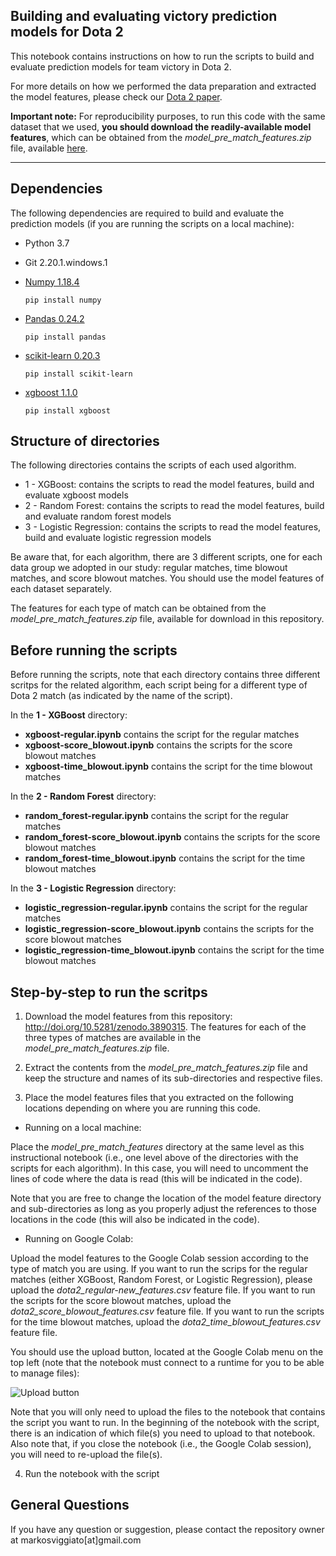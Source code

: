 ## Building and evaluating victory prediction models for Dota 2

This notebook contains instructions on how to run the scripts to build and evaluate prediction models for team victory in Dota 2.

For more details on how we performed the data preparation and extracted the model features, please check our [Dota 2 paper](https://markosviggiato.github.io/resources/Markos_AIIDE_20.pdf).

**Important note:** For reproducibility purposes, to run this code with the same dataset that we used, **you should download the readily-available model features**, which can be obtained from the *model_pre_match_features.zip* file, available [here](http://doi.org/10.5281/zenodo.3890315).


---

## Dependencies

The following dependencies are required to build and evaluate the prediction models (if you are running the scripts on a local machine):

 - Python 3.7
 
 
 - Git 2.20.1.windows.1
  
  
 - [Numpy 1.18.4](https://numpy.org/)

    `
    pip install numpy
    `


 - [Pandas 0.24.2](https://pandas.pydata.org/)
 
    `
    pip install pandas
    `
 
 
 - [scikit-learn 0.20.3](https://scikit-learn.org/stable/)

    `
    pip install scikit-learn
    `


 - [xgboost 1.1.0](https://xgboost.readthedocs.io/en/latest/)

    `
    pip install xgboost
    `
    
 ## Structure of directories
 
 The following directories contains the scripts of each used algorithm.

 - 1 - XGBoost: contains the scripts to read the model features, build and evaluate xgboost models
 - 2 - Random Forest: contains the scripts to read the model features, build and evaluate random forest models
 - 3 - Logistic Regression: contains the scripts to read the model features, build and evaluate logistic regression models

Be aware that, for each algorithm, there are 3 different scripts, one for each data group we adopted in our study: regular matches, time blowout matches, and score blowout matches. You should use the model features of each dataset separately.

The features for each type of match can be obtained from the *model_pre_match_features.zip* file, available for download in this repository.

## Before running the scripts

Before running the scripts, note that each directory contains three different scritps for the related algorithm, each script being for a different type of Dota 2 match (as indicated by the name of the script). 

In the **1 - XGBoost** directory:

*   **xgboost-regular.ipynb** contains the script for the regular matches
*   **xgboost-score_blowout.ipynb** contains the scripts for the score blowout matches
*   **xgboost-time_blowout.ipynb** contains the script for the time blowout matches

In the **2 - Random Forest** directory:

*   **random_forest-regular.ipynb** contains the script for the regular matches
*   **random_forest-score_blowout.ipynb** contains the scripts for the score blowout matches
*   **random_forest-time_blowout.ipynb** contains the script for the time blowout matches
   
In the **3 - Logistic Regression** directory:

*   **logistic_regression-regular.ipynb** contains the script for the regular matches
*   **logistic_regression-score_blowout.ipynb** contains the scripts for the score blowout matches
*   **logistic_regression-time_blowout.ipynb** contains the script for the time blowout matches

## Step-by-step to run the scritps

1.   Download the model features from this repository: http://doi.org/10.5281/zenodo.3890315. The features for each of the three types of matches are available in the *model_pre_match_features.zip* file.

2.   Extract the contents from the *model_pre_match_features.zip* file and keep the structure and names of its sub-directories and respective files.

3.  Place the model features files that you extracted on the following locations depending on where you are running this code.


*   Running on a local machine:

  Place the *model_pre_match_features* directory at the same level as this instructional notebook (i.e., one level above of the directories with the scripts for each algorithm). In this case, you will need to uncomment the lines of code where the data is read (this will be indicated in the code).
  
  Note that you are free to change the location of the model feature directory and sub-directories as long as you properly adjust the references to those locations in the code (this will also be indicated in the code).


*   Running on Google Colab:
  
  Upload the model features to the Google Colab session according to the type of match you are using. If you want to run the scrips for the regular matches (either XGBoost, Random Forest, or Logistic Regression), please upload the *dota2_regular-new_features.csv* feature file. If you want to run the scripts for the score blowout matches, upload the *dota2_score_blowout_features.csv* feature file. If you want to run the scripts for the time blowout matches, upload the *dota2_time_blowout_features.csv* feature file. 

  You should use the upload button, located at the Google Colab menu on the top left (note that the notebook must connect to a runtime for you to be able to manage files):

  ![Upload button](https://drive.google.com/uc?export=view&id=1_yDESFJnEOBTd4LQZ9PQV1d_kkRM6Ma3)

  Note that you will only need to upload the files to the notebook that contains the script you want to run. In the beginning of the notebook with the script, there is an indication of which file(s) you need to upload to that notebook. Also note that, if you close the notebook (i.e., the Google Colab session), you will need to re-upload the file(s).


4.   Run the notebook with the script

## General Questions

If you have any question or suggestion, please contact the repository owner at markosviggiato[at]gmail.com
